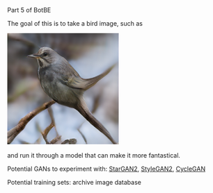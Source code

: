 Part 5 of BotBE

The goal of this is to take a bird image, such as

![attnGan bird](https://github.com/jamescoupe/fantastical-birds/blob/main/0_s_2_g2.png?raw=true)

and run it through a model that can make it more fantastical.

Potential GANs to experiment with: [StarGAN2](https://github.com/clovaai/stargan-v2), [StyleGAN2](https://github.com/NVlabs/stylegan2), [CycleGAN](https://github.com/junyanz/pytorch-CycleGAN-and-pix2pix)

Potential training sets: archive image database

